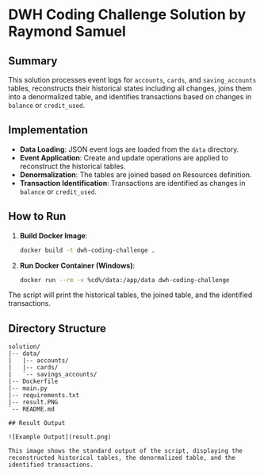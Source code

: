 # DWH Coding Challenge Solution by Raymond Samuel

## Summary

This solution processes event logs for `accounts`, `cards`, and `saving_accounts` tables, reconstructs their historical states including all changes, joins them into a denormalized table, and identifies transactions based on changes in `balance` or `credit_used`.

## Implementation

- **Data Loading**: JSON event logs are loaded from the `data` directory.
- **Event Application**: Create and update operations are applied to reconstruct the historical tables.
- **Denormalization**: The tables are joined based on Resources definition.
- **Transaction Identification**: Transactions are identified as changes in `balance` or `credit_used`.

## How to Run

1. **Build Docker Image**:

    ```sh
    docker build -t dwh-coding-challenge .
    ```

2. **Run Docker Container (Windows)**:

    ```sh
    docker run --rm -v %cd%/data:/app/data dwh-coding-challenge
    ```

The script will print the historical tables, the joined table, and the identified transactions.

## Directory Structure

```plaintext
solution/
|-- data/
|   |-- accounts/
|   |-- cards/
|   `-- savings_accounts/
|-- Dockerfile
|-- main.py
|-- requirements.txt
|-- result.PNG
`-- README.md

## Result Output

![Example Output](result.png)

This image shows the standard output of the script, displaying the reconstructed historical tables, the denormalized table, and the identified transactions.
